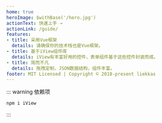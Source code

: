 ```yaml
---
home: true
heroImage: $withBase('/hero.jpg')
actionText: 快速上手 →
actionLink: /guide/
features:
- title: 采用Vue框架
  details: 请确保你的技术栈也是Vue框架。
- title: 基于iView组件库
  details: iView有丰富好用的控件，表单组件基于这些控件封装而成。
- title: 简而不凡
  details: 拖拽定制，JSON数据结构，组件丰富。
footer: MIT Licensed | Copyright © 2018-present liekkas
---
```


::: warning 依赖项

```
npm i iView 
```
:::

